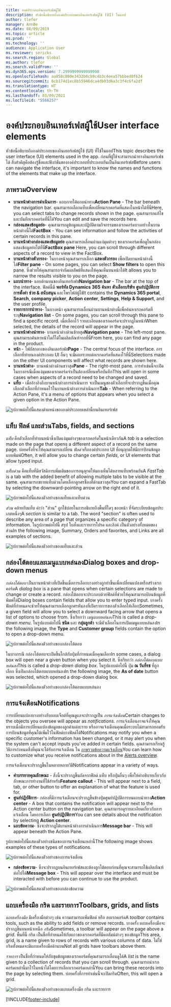 ```yaml
---
title: องค์ประกอบอินเทอร์เฟสผู้ใช้
description: หัวข้อนี้อธิบายถึงองค์ประกอบของอินเทอร์เฟสผู้ใช้ (UI) ในแอป
author: tlefor
manager: AnnBe
ms.date: 08/09/2019
ms.topic: article
ms.prod: ''
ms.technology: ''
audience: Application User
ms.reviewer: sericks
ms.search.region: Global
ms.author: tlefor
ms.search.validFrom: ''
ms.dyn365.ops.version: 7.2999999999999998
ms.openlocfilehash: aa858c800e3432b0cb9c4b3c4eea57bbbed0f624
ms.sourcegitcommit: 6cb174d1ec8b55946dca4db03d6a3c3f4c6fa2df
ms.translationtype: HT
ms.contentlocale: th-TH
ms.lasthandoff: 03/09/2021
ms.locfileid: "5566257"
---
```

# <a name="user-interface-elements"></a><span data-ttu-id="d7805-103">องค์ประกอบอินเทอร์เฟสผู้ใช้</span><span class="sxs-lookup"><span data-stu-id="d7805-103">User interface elements</span></span>

<span data-ttu-id="d7805-104">หัวข้อนี้อธิบายถึงองค์ประกอบของอินเทอร์เฟสผู้ใช้ (UI) ที่ใช้ในแอป</span><span class="sxs-lookup"><span data-stu-id="d7805-104">This topic describes the user interface (UI) elements used in the app.</span></span> <span data-ttu-id="d7805-105">ก่อนที่ผู้ใช้จะสามารถนำทางอินเทอร์เฟซได้ สิ่งสำคัญคือต้องรู้ชื่อและฟังก์ชันขององค์ประกอบที่ประกอบกันเป็นอินเทอร์เฟส</span><span class="sxs-lookup"><span data-stu-id="d7805-105">Before users can navigate the interface, it's important to know the names and functions of the elements that make up the interface.</span></span>

## <a name="overview"></a><span data-ttu-id="d7805-106">ภาพรวม</span><span class="sxs-lookup"><span data-stu-id="d7805-106">Overview</span></span>

- <span data-ttu-id="d7805-107">**บานหน้าต่างการดำเนินการ**- แถบภายใต้แถบนำทาง</span><span class="sxs-lookup"><span data-stu-id="d7805-107">**Action Pane** - The bar beneath the navigation bar.</span></span> <span data-ttu-id="d7805-108">คุณสามารถเลือกแท็บเพื่อเปลี่ยนเรกคอร์ดที่แสดงในหน้าได้ที่นี่</span><span class="sxs-lookup"><span data-stu-id="d7805-108">Here, you can select tabs to change records shown in the page.</span></span> <span data-ttu-id="d7805-109">คุณสามารถแก้ไขและบันทึกเรกคอร์ดที่นี่ได้</span><span class="sxs-lookup"><span data-stu-id="d7805-109">You can edit and save the records here.</span></span>  
- <span data-ttu-id="d7805-110">**กล่องแสดงข้อมูลย่อ**- คุณสามารถดูข้อมูลและปฏิบัติตามกิจกรรมของเรกคอร์ดบางอย่างในบานหน้าต่างนี้ได้</span><span class="sxs-lookup"><span data-stu-id="d7805-110">**FactBox** - You can see information and follow the activities of certain records in this pane.</span></span>  
- <span data-ttu-id="d7805-111">**บานหน้าต่างกล่องแสดงข้อมูลย่อ** คุณสามารถเลื่อนผ่านแง่มุมต่างๆ ของเรกคอร์ดเพื่อดูในกล่องแสดงข้อมูลย่อได้ที่นี่</span><span class="sxs-lookup"><span data-stu-id="d7805-111">**FactBox pane** Here, you can scroll through different aspects of a record to view in the FactBox.</span></span>  
- <span data-ttu-id="d7805-112">**บานหน้าต่างตัวกรอง**- ในบางหน้าคุณสามารถเลือก **แสดงตัวกรอง** เพื่อเปิดบานหน้าต่างนี้ได้</span><span class="sxs-lookup"><span data-stu-id="d7805-112">**Filter pane** - On some pages, you can select **Show filters** to open this pane.</span></span> <span data-ttu-id="d7805-113">ซึ่งช่วยให้คุณสามารถจำกัดผลลัพธ์ที่แสดงให้คุณเห็นบนหน้าได้</span><span class="sxs-lookup"><span data-stu-id="d7805-113">It allows you to narrow the results visible to you on the page.</span></span>  
- <span data-ttu-id="d7805-114">**แถบนำทาง**- แถบด้านบนของอินเทอร์เฟซ</span><span class="sxs-lookup"><span data-stu-id="d7805-114">**Navigation bar** - The bar at the top of the interface.</span></span> <span data-ttu-id="d7805-115">ฟิลด์นี้มี **พอร์ทัล Dynamics 365** **ค้นหา** **ตัวเลือกบริษัท** **ศูนย์ปฏิบัติการ** **การตั้งค่า** **ช่วย & สนับสนุน** และโพรไฟล์ผู้ใช้</span><span class="sxs-lookup"><span data-stu-id="d7805-115">It contains the **Dynamics 365 portal**, **Search**, **company picker**, **Action center**, **Settings**, **Help & Support**, and the user profile.</span></span>  
- <span data-ttu-id="d7805-116">**รายการการนำทาง**- ในบางหน้า คุณสามารถเลื่อนผ่านบานหน้าต่างนี้เพื่อค้นหาเรกคอร์ดที่ระบุ</span><span class="sxs-lookup"><span data-stu-id="d7805-116">**Navigation list** - On some pages, you can scroll through this pane to find a specific record.</span></span> <span data-ttu-id="d7805-117">เมื่อเลือกไว้ รายละเอียดของเรกคอร์ดจะปรากฏในหน้า</span><span class="sxs-lookup"><span data-stu-id="d7805-117">When selected, the details of the record will appear in the page.</span></span>  
- <span data-ttu-id="d7805-118">**บานหน้าต่างนำทาง**- บานหน้าต่างด้านซ้ายสุด</span><span class="sxs-lookup"><span data-stu-id="d7805-118">**Navigation pane** - The left-most pane.</span></span> <span data-ttu-id="d7805-119">คุณสามารถค้นหาหน้าใดก็ได้ในผลิตภัณฑ์จากที่นี่</span><span class="sxs-lookup"><span data-stu-id="d7805-119">From here, you can find any page in the product.</span></span>  
- <span data-ttu-id="d7805-120">**หน้า** - โฟกัสกลางของอินเตอร์เฟส</span><span class="sxs-lookup"><span data-stu-id="d7805-120">**Page** - The central focus of the interface.</span></span> <span data-ttu-id="d7805-121">การเลือกที่ทำบนองค์ประกอบ UI อื่นๆ จะมีผลกระทบต่อเรกคอร์ดที่แสดงไว้ที่นี่</span><span class="sxs-lookup"><span data-stu-id="d7805-121">Selections made on the other UI components will affect what records are shown here.</span></span>  
- <span data-ttu-id="d7805-122">**บานหน้าต่าง**- บานหน้าต่างด้านขวาสุด</span><span class="sxs-lookup"><span data-stu-id="d7805-122">**Pane** - The right-most pane.</span></span> <span data-ttu-id="d7805-123">การทำเช่นนี้จะเปิดในบางกรณีเมื่อแง่มุมของเรกคอร์ดจำเป็นต้องเปลี่ยนหรือบันทึก</span><span class="sxs-lookup"><span data-stu-id="d7805-123">This will open in some cases when aspects of a record need to be changed and saved.</span></span>  
- <span data-ttu-id="d7805-124">**แท็บ** - เมื่ออ้างอิงถึงบานหน้าต่างการดำเนินการ จะเป็นเมนูของตัวเลือกที่จะปรากฏขึ้นเมื่อคุณเลือกตัวเลือกที่กำหนดไว้ในบานหน้าต่างการดำเนินการ</span><span class="sxs-lookup"><span data-stu-id="d7805-124">**Tab** - When referring to the Action Pane, it's a menu of options that appears when you select a given option in the Action Pane.</span></span>  

![รูปภาพต่อไปนี้แสดงตำแหน่งขององค์ประกอบเหล่านี้บนอินเทอร์เฟส](media/user-interface-01.png)

## <a name="tabs-fields-and-sections"></a><span data-ttu-id="d7805-126">แท็บ ฟิลด์ และส่วน</span><span class="sxs-lookup"><span data-stu-id="d7805-126">Tabs, fields, and sections</span></span>

<span data-ttu-id="d7805-127">*แท็บ* คือตัวเลือกที่ทำบนหน้าซึ่งเปิดแง่มุมต่างๆของเรกคอร์ดในหน้าเดียวกัน</span><span class="sxs-lookup"><span data-stu-id="d7805-127">A *tab* is a selection made on the page that opens a different aspect of a record on the same page.</span></span> <span data-ttu-id="d7805-128">บ่อยครั้งที่จะให้คุณสามารถเปลี่ยน *ฟิลด์* หรือองค์ประกอบ UI ที่อนุญาตให้มีการป้อนข้อมูลแบบพิมพ์</span><span class="sxs-lookup"><span data-stu-id="d7805-128">Often, it will allow you to change certain *fields*, or UI elements that allow typed input.</span></span> 

<span data-ttu-id="d7805-129">*แท็บด่วน* คือแท็บที่มีสวัสดิการเพิ่มเติมของการอนุญาตให้มองเห็นได้หลายแท็บพร้อมกัน</span><span class="sxs-lookup"><span data-stu-id="d7805-129">A *FastTab* is a tab with the added benefit of allowing multiple tabs to be visible at the same.</span></span> <span data-ttu-id="d7805-130">คุณสามารถขยายแท็บด่วนโดยเลือกลูกศรชี้ลงที่ด้านขวาสุด</span><span class="sxs-lookup"><span data-stu-id="d7805-130">You can expand a FastTab by selecting the downward-pointing arrow on the right end of it.</span></span>

![รูปภาพต่อไปนี้แสดงตัวอย่างของแท็บและแท็บด่วน](media/user-interface-02.png)

<span data-ttu-id="d7805-132">*ส่วน* คล้ายกับแท็บ คำว่า "ส่วน" ถูกใช้บ่อยในการอธิบายถึงพื้นที่ใดๆ ของหน้า ที่จัดระเบียบข้อมูลประเภทหนึ่งๆ</span><span class="sxs-lookup"><span data-stu-id="d7805-132">A *section* is similar to a tab. The word "section" is often used to describe any area of a page that organizes a specific category of information.</span></span> <span data-ttu-id="d7805-133">ในรูปภาพต่อไปนี้ สรุป ใบสั่งและรายการโปรด และลิงค์ เป็นตัวอย่างทั้งหมดของส่วน</span><span class="sxs-lookup"><span data-stu-id="d7805-133">In the following image, Summary, Orders and favorites, and Links are all examples of sections.</span></span>

![รูปภาพต่อไปนี้แสดงตัวอย่างของแท็บและส่วน](media/user-interface-03.png)

## <a name="dialog-boxes-and-drop-down-menus"></a><span data-ttu-id="d7805-135">กล่องโต้ตอบและเมนูแบบหล่นลง</span><span class="sxs-lookup"><span data-stu-id="d7805-135">Dialog boxes and drop-down menus</span></span>

<span data-ttu-id="d7805-136">*กล่องโต้ตอบ* เป็นบานหน้าต่างที่เปิดขึ้นเมื่อการเลือกบางอย่างถูกทำขึ้นเพื่อเปลี่ยนแปลงหรือสร้างเรกคอร์ด</span><span class="sxs-lookup"><span data-stu-id="d7805-136">A *dialog box* is a pane that opens when certain selections are made to change or create a record.</span></span> <span data-ttu-id="d7805-137">กล่องโต้ตอบจะประกอบด้วยฟิลด์ที่ช่วยให้คุณสามารถป้อนข้อมูลที่พิมพ์ได้</span><span class="sxs-lookup"><span data-stu-id="d7805-137">Dialog boxes contain fields that allow you to enter typed input.</span></span> <span data-ttu-id="d7805-138">บางครั้ง ฟิลด์ที่กำหนดจะช่วยให้คุณสามารถเลือกลูกศรหันลงที่เปิดรายการของตัวเลือกให้เลือก</span><span class="sxs-lookup"><span data-stu-id="d7805-138">Sometimes, a given field will allow you to select a downward facing arrow that opens a list of options to choose from.</span></span> <span data-ttu-id="d7805-139">ซึ่งเรียกว่า *เมนูแบบหล่นลง*</span><span class="sxs-lookup"><span data-stu-id="d7805-139">This is called a *drop-down menu*.</span></span> <span data-ttu-id="d7805-140">ในรูปแบบต่อไปนี้ **ชนิด** และ **กลุ่มลูกค้า** จะมีตัวเลือกในการเปิดเมนูแบบหล่นลง</span><span class="sxs-lookup"><span data-stu-id="d7805-140">In the following image, the **Type** and **Customer group** fields contain the option to open a drop-down menu.</span></span>

![รูปภาพต่อไปนี้แสดงตัวอย่างของกล่องโต้ตอบ](media/user-interface-04.png)

<span data-ttu-id="d7805-142">ในบางกรณี กล่องโต้ตอบจะเปิดขึ้นใกล้กับปุ่มที่กำหนดเมื่อคุณเลือก</span><span class="sxs-lookup"><span data-stu-id="d7805-142">In some cases, a dialog box will open near a given button when you select it.</span></span> <span data-ttu-id="d7805-143">ซึ่งเรียกว่า *กล่องโต้ตอบแบบหล่นลง*</span><span class="sxs-lookup"><span data-stu-id="d7805-143">This is called a *drop-down dialog box*.</span></span> <span data-ttu-id="d7805-144">ในรูปแบบต่อไปนี้ ปุ่ม **ณ วันที่รช** ที่ถูกเลือก ซึ่งเปิดกล่องโต้ตอบแบบหล่นลง</span><span class="sxs-lookup"><span data-stu-id="d7805-144">In the following image, the **As of date** button was selected, which opened a drop-down dialog box.</span></span>

![รูปภาพต่อไปนี้แสดงตัวอย่างของกล่องโต้ตอบแบบหล่นลง](media/user-interface-05.png)

## <a name="notifications"></a><span data-ttu-id="d7805-146">การแจ้งเตือน</span><span class="sxs-lookup"><span data-stu-id="d7805-146">Notifications</span></span>

<span data-ttu-id="d7805-147">การเปลี่ยนแปลงบางอย่างกับออบเจ็กต์ที่คุณดูแลจะปรากฏเป็น *การแจ้งเตือน*</span><span class="sxs-lookup"><span data-stu-id="d7805-147">Certain changes to the objects you oversee will appear as *notifications*.</span></span> <span data-ttu-id="d7805-148">การแจ้งเตือนอาจแจ้งให้คุณทราบเมื่อมีการเปลี่ยนแปลงข้อมูลของลูกค้าแต่ละราย หรืออาจแจ้งเตือนคุณเมื่อระบบไม่สามารถยอมรับการป้อนข้อมูลที่คุณได้เพิ่มไว้ในฟิลด์บางฟิลด์ได้</span><span class="sxs-lookup"><span data-stu-id="d7805-148">Notifications may notify you when a specific customer's information has been changed, or it may alert you when the system can't accept inputs you've added in certain fields.</span></span> <span data-ttu-id="d7805-149">คุณสามารถเรียนรู้วิธีการกำหนดสิ่งที่คุณจะได้รับการแจ้งเตือน ใน [ภาพรวมข้อความแจ้งเตือน](../get-started/alerts-overview.md)</span><span class="sxs-lookup"><span data-stu-id="d7805-149">You can learn how to customize what you receive notifications about in the [Alerts overview](../get-started/alerts-overview.md).</span></span>

<span data-ttu-id="d7805-150">การแจ้งเตือนจะปรากฏขึ้นในหลากหลายวิธี</span><span class="sxs-lookup"><span data-stu-id="d7805-150">Notifications appear in a variety of ways.</span></span>
- <span data-ttu-id="d7805-151">**คำบรรยายคุณลักษณะ** - สิ่งนี้จะปรากฏขึ้นถัดจากฟิลด์ แท็บ หรือปุ่มอื่นๆ เพื่อให้คำอธิบายเกี่ยวกับลักษณะการทำงานที่ใช้สำหรับ</span><span class="sxs-lookup"><span data-stu-id="d7805-151">**Feature callout** - This will appear next to a field, tab, or other button to offer an explanation of what the feature is used for.</span></span> 
- <span data-ttu-id="d7805-152">**ศูนย์ปฏิบัติการ**- กล่องที่มีการแจ้งเตือนจะปรากฏขึ้นข้างปุ่มศูนย์ปฏิบัติการบนแถบนำทาง</span><span class="sxs-lookup"><span data-stu-id="d7805-152">**Action center** - A box that contains the notification will appear next to the Action center button on the navigation bar.</span></span> <span data-ttu-id="d7805-153">คุณสามารถดูรายละเอียดเกี่ยวกับการแจ้งเตือน โดยการเลือก **ศูนย์ปฏิบัติการ**</span><span class="sxs-lookup"><span data-stu-id="d7805-153">You can see details about the notification by selecting **Action center**.</span></span>  
- <span data-ttu-id="d7805-154">**แถบข้อความ**- ซึ่งจะปรากฏใต้บานหน้าต่างการดำเนินการ</span><span class="sxs-lookup"><span data-stu-id="d7805-154">**Message bar** - This will appear beneath the Action Pane.</span></span>  

<span data-ttu-id="d7805-155">รูปภาพต่อไปนี้แสดงตัวอย่างชนิดของการแจ้งเตือนเหล่านี้</span><span class="sxs-lookup"><span data-stu-id="d7805-155">The following image shows examples of these types of notifications.</span></span>

![รูปภาพต่อไปนี้แสดงตัวอย่างของการแจ้งเตือน](media/user-interface-06.png)

- <span data-ttu-id="d7805-157">**กล่องข้อความ**- ซึ่งจะปรากฏบนอินเทอร์เฟสและต้องถูกโต้ตอบก่อนที่คุณจะสามารถใช้ผลิตภัณฑ์ต่อไปได้</span><span class="sxs-lookup"><span data-stu-id="d7805-157">**Message box** - This will appear over the interface and must be interacted with before you can continue to use the product.</span></span>  

![รูปภาพต่อไปนี้แสดงตัวอย่างของกล่องข้อความ](media/user-interface-07.png)

## <a name="toolbars-grids-and-lists"></a><span data-ttu-id="d7805-159">แถบเครื่องมือ กริด และรายการ</span><span class="sxs-lookup"><span data-stu-id="d7805-159">Toolbars, grids, and lists</span></span>

<span data-ttu-id="d7805-160">*แถบเครื่องมือ* มีเครื่องมือต่างๆ เช่น ความสามารถเพิ่มฟิลด์ หรือ ลบเรกคอร์ด</span><span class="sxs-lookup"><span data-stu-id="d7805-160">A *toolbar* contains tools, such as the ability to add fields or remove records.</span></span> <span data-ttu-id="d7805-161">บางครั้ง แถบเครื่องมือจะปรากฏขึ้นบนหน้าเหนือ *กริด*</span><span class="sxs-lookup"><span data-stu-id="d7805-161">Sometimes, a toolbar will appear on the page above a *grid*.</span></span> <span data-ttu-id="d7805-162">พื้นที่นี้ กริด เป็นชื่อที่กำหนดให้กับแถวของเรกคอร์ดที่มีคอลัมน์ต่างๆ ของข้อมูล</span><span class="sxs-lookup"><span data-stu-id="d7805-162">This area, grid, is a name given to rows of records with various columns of data.</span></span> <span data-ttu-id="d7805-163">ไม่ใช่กริดทั้งหมดจะมีแถบเครื่องมือด้านบน</span><span class="sxs-lookup"><span data-stu-id="d7805-163">Not all grids have toolbars above them.</span></span>

<span data-ttu-id="d7805-164">*รายการ* เป็นชื่อที่กำหนดให้กับชุดข้อมูลของเรกคอร์ดที่คุณสามารถเลื่อนดูได้</span><span class="sxs-lookup"><span data-stu-id="d7805-164">A *list* is the name given to a collection of records that you can scroll through.</span></span> <span data-ttu-id="d7805-165">คุณสามารถนำเรกคอร์ดเหล่านี้มาไว้ในหน้าได้โดยการเลือกเรกคอร์ดเหล่านี้</span><span class="sxs-lookup"><span data-stu-id="d7805-165">You can bring these records into the page by selecting them.</span></span> <span data-ttu-id="d7805-166">บ่อยครั้งที่การทำเช่นนี้จะเปิดกริด</span><span class="sxs-lookup"><span data-stu-id="d7805-166">Often, this will open a grid.</span></span>

![รูปภาพต่อไปนี้แสดงตัวอย่างของแถบเครื่องมือ กริด และรายการ](media/user-interface-08.png)


[!INCLUDE[footer-include](../../../includes/footer-banner.md)]